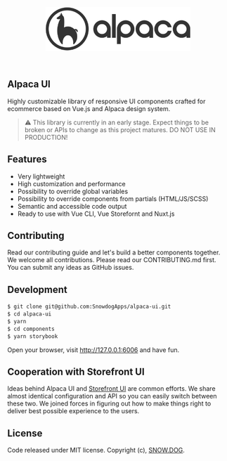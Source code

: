<p align="center">
  <img src="components/public/assets/icons/alpaca.svg" alt="Alpaca logo" height="100" />
</p>
<br/>

## Alpaca UI
Highly customizable library of responsive UI components crafted for ecommerce based on Vue.js and Alpaca design system.

> ⚠️ This library is currently in an early stage. Expect things to be broken or APIs to change as this project matures. DO NOT USE IN PRODUCTION!

## Features

- Very lightweight
- High customization and performance
- Possibility to override global variables
- Possibility to override components from partials (HTML/JS/SCSS)
- Semantic and accessible code output
- Ready to use with Vue CLI, Vue Storefornt and Nuxt.js

## Contributing

Read our contributing guide and let's build a better components together.
We welcome all contributions. Please read our CONTRIBUTING.md first. You can submit any ideas as GitHub issues.

## Development

```bash
$ git clone git@github.com:SnowdogApps/alpaca-ui.git
$ cd alpaca-ui
$ yarn
$ cd components
$ yarn storybook
```

Open your browser, visit http://127.0.0.1:6006 and have fun.

## Cooperation with Storefront UI

Ideas behind Alpaca UI and [Storefront UI](https://github.com/DivanteLtd/storefront-ui/) are common efforts. We share almost identical configuration and API so you can easily switch between these two. We joined forces in figuring out how to make things right to deliver best possible experience to the users.

## License

Code released under MIT license.
Copyright (c), [SNOW.DOG](https://snow.dog/).
